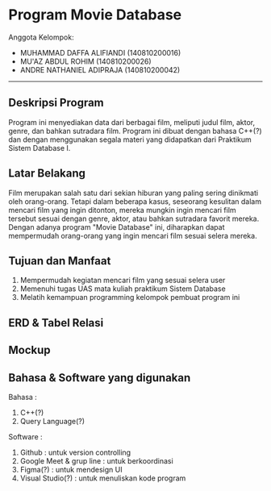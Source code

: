 # Program Movie Database

Anggota Kelompok:
* MUHAMMAD DAFFA ALIFIANDI (140810200016)
* MU'AZ ABDUL ROHIM        (140810200026)
* ANDRE NATHANIEL ADIPRAJA (140810200042)
---
## Deskripsi Program
  Program ini menyediakan data dari berbagai film, meliputi judul film, aktor, genre, dan bahkan sutradara film. Program ini dibuat dengan bahasa C++(?) dan dengan menggunakan segala materi yang didapatkan dari Praktikum Sistem Database I.

## Latar Belakang
  Film merupakan salah satu dari sekian hiburan yang paling sering dinikmati oleh orang-orang. Tetapi dalam beberapa kasus, seseorang kesulitan dalam mencari film yang ingin ditonton, mereka mungkin ingin mencari film tersebut sesuai dengan genre, aktor, atau bahkan sutradara favorit mereka. Dengan adanya program "Movie Database" ini, diharapkan dapat mempermudah orang-orang yang ingin mencari film sesuai selera mereka.

## Tujuan dan Manfaat
1. Mempermudah kegiatan mencari film yang sesuai selera user
2. Memenuhi tugas UAS mata kuliah praktikum Sistem Database
3. Melatih kemampuan programming kelompok pembuat program ini

## ERD & Tabel Relasi

## Mockup

## Bahasa & Software yang digunakan
Bahasa   :
1. C++(?)
2. Query Language(?)

Software :
1. Github                  : untuk version controlling
2. Google Meet & grup line : untuk berkoordinasi
3. Figma(?)                : untuk mendesign UI
4. Visual Studio(?)        : untuk menuliskan kode program
